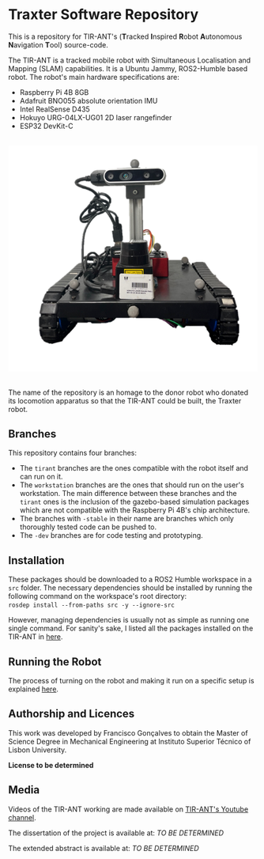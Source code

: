 # Traxter Software Repository
This is a repository for TIR-ANT's (**T**racked **I**nspired **R**obot **A**utonomous **N**avigation **T**ool) source-code.

The TIR-ANT is a tracked mobile robot with Simultaneous Localisation and Mapping (SLAM) capabilities. It is a Ubuntu Jammy, ROS2-Humble based robot. The robot's main hardware specifications are:
- Raspberry Pi 4B 8GB
- Adafruit BNO055 absolute orientation IMU
- Intel RealSense D435
- Hokuyo URG-04LX-UG01 2D laser rangefinder
- ESP32 DevKit-C

&nbsp;
![TIR-ANT](TIR-ANT.png)
&nbsp;  

The name of the repository is an homage to the donor robot who donated its locomotion apparatus so that the TIR-ANT could be built, the Traxter robot.

## Branches

This repository contains four branches:
- The ```tirant``` branches are the ones compatible with the robot itself and can run on it.
- The ```workstation``` branches are the ones that should run on the user's workstation. The main difference between these branches and the ```tirant``` ones is the inclusion of the gazebo-based simulation packages which are not compatible with the Raspberry Pi 4B's chip architecture.
- The branches with ```-stable``` in their name are branches which only thoroughly tested code can be pushed to.
- The ```-dev``` branches are for code testing and prototyping.

## Installation

These packages should be downloaded to a ROS2 Humble workspace in a ```src``` folder. The necessary dependencies should be installed by running the following command on the workspace's root directory:  
```rosdep install --from-paths src -y --ignore-src```  

However, managing dependencies is usually not as simple as running one single command. For sanity's sake, I listed all the packages installed on the TIR-ANT in [here](Installation.md).

## Running the Robot
The process of turning on the robot and making it run on a specific setup is explained [here](RunningTheRobot.md).


## Authorship and Licences

This work was developed by Francisco Gonçalves to obtain the Master of Science Degree in Mechanical Engineering at Instituto Superior Técnico of Lisbon University.

**License to be determined**

## Media

Videos of the TIR-ANT working are made available on [TIR-ANT's Youtube channel](https://www.youtube.com/channel/UCXVvlVw6OO0v1a0kCItt89w).

The dissertation of the project is available at: _TO BE DETERMINED_

The extended abstract is available at: _TO BE DETERMINED_

